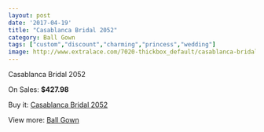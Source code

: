 ```yaml
---
layout: post
date: '2017-04-19'
title: "Casablanca Bridal 2052"
category: Ball Gown
tags: ["custom","discount","charming","princess","wedding"]
image: http://www.extralace.com/7020-thickbox_default/casablanca-bridal-2052.jpg
---
```

Casablanca Bridal 2052

On Sales: **$427.98**
<a href="https://www.extralace.com/ball-gown/3327-casablanca-bridal-2052.html"><amp-img layout="responsive" width="600" height="600" src="//www.extralace.com/7020-thickbox_default/casablanca-bridal-2052.jpg" alt="Casablanca Bridal 2052 0" /></a>

Buy it: [Casablanca Bridal 2052](https://www.extralace.com/ball-gown/3327-casablanca-bridal-2052.html "Casablanca Bridal 2052")

View more: [Ball Gown](https://www.extralace.com/3-ball-gown "Ball Gown")